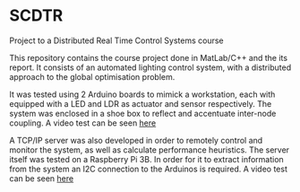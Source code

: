 # SCDTR

Project to a Distributed Real Time Control Systems course

This repository contains the course project done in MatLab/C++ and the its report. It consists of an automated lighting control system, with a distributed approach to the global optimisation problem.

It was tested using 2 Arduino boards to mimick a workstation, each with equipped with a LED and LDR as actuator and sensor respectively. The system was enclosed in a shoe box to reflect and accentuate inter-node coupling. A video test can be seen [here](https://www.youtube.com/watch?v=lx_5Uw84AJI&feature=youtu.be)

A TCP/IP server was also developed in order to remotely control and monitor the system, as well as calculate performance heuristics. The server itself was tested on a Raspberry Pi 3B. In order for it to extract information from the system an I2C connection to the Arduinos is required. A video test can be seen [here](https://www.youtube.com/watch?v=YitZQARzt44&feature=youtu.be)
